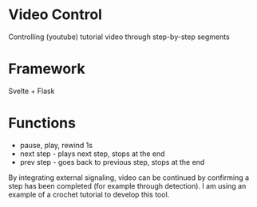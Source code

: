 # Video Control
Controlling (youtube) tutorial video through step-by-step segments 

# Framework
Svelte + Flask

# Functions

* pause, play, rewind 1s
* next step - plays next step, stops at the end
* prev step - goes back to previous step, stops at the end

By integrating external signaling, video can be continued by confirming a step has been completed (for example through detection).
I am using an example of a crochet tutorial to develop this tool.